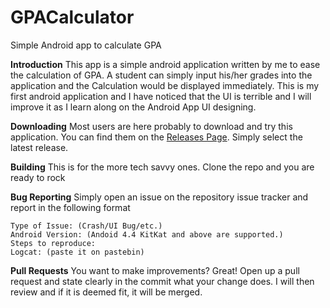 # GPACalculator
Simple Android app to calculate GPA

**Introduction**
This app is a simple android application written by me to ease the calculation of GPA. A student can simply input his/her grades into the application and the Calculation would
be displayed immediately.
This is my first android application and I have noticed that the UI is terrible and I will improve it as I learn along on the Android App UI designing.

**Downloading**
Most users are here probably to download and try this application. You can find them on the [Releases Page](https://github.com/AndroidNoob69/GPACalculator/releases). Simply select the latest release.

**Building**
This is for the more tech savvy ones. Clone the repo and you are ready to rock

**Bug Reporting**
Simply open an issue on the repository issue tracker and report in the following format
```
Type of Issue: (Crash/UI Bug/etc.)
Android Version: (Andoid 4.4 KitKat and above are supported.)
Steps to reproduce:
Logcat: (paste it on pastebin)
```

**Pull Requests**
You want to make improvements? Great! Open up a pull request and state clearly in the commit what your change does. I will then review and if it is deemed fit, it will be merged.